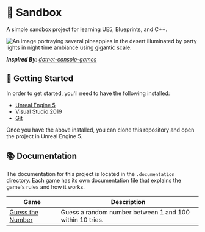 # 💃 Sandbox

A simple sandbox project for learning UE5, Blueprints, and C++.

![An image portraying several pineapples in the desert illuminated by party lights in night time ambiance using gigantic scale.](https://github.com/tacosontitan/sandbox.unreal/assets/65432314/d1eefeb1-459f-4115-9b4e-5fb42de17cb5)

***Inspired By**: [dotnet-console-games](https://github.com/dotnet/dotnet-console-games)*

## 🚀 Getting Started

In order to get started, you'll need to have the following installed:

- [Unreal Engine 5](https://www.unrealengine.com/en-US/download)
- [Visual Studio 2019](https://visualstudio.microsoft.com/downloads/)
- [Git](https://git-scm.com/downloads)

Once you have the above installed, you can clone this repository and open the project in Unreal Engine 5.

## 📚 Documentation

The documentation for this project is located in the `.documentation` directory. Each game has its own documentation file that explains the game's rules and how it works.

| Game                                                   | Description                                              |
|--------------------------------------------------------|----------------------------------------------------------|
| [Guess the Number](.documentation/GUESS_THE_NUMBER.md) | Guess a random number between 1 and 100 within 10 tries. |